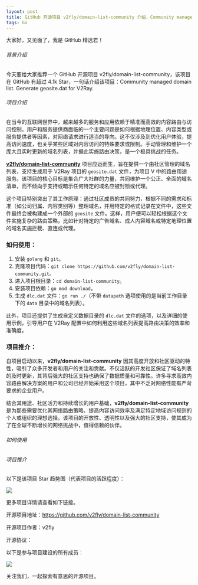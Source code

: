 ```yaml
---
layout: post
title: GitHub 开源项目 v2fly/domain-list-community 介绍，Community managed domain list. Generate geosite.dat for V2Ray.
tags: Go
---
```


大家好，又见面了，我是 GitHub 精选君！

###### 背景介绍

今天要给大家推荐一个 GitHub 开源项目 v2fly/domain-list-community，该项目在 GitHub 有超过 4.1k Star，一句话介绍该项目：Community managed domain list. Generate geosite.dat for V2Ray.





###### 项目介绍

在当今的互联网世界中，越来越多的服务和应用依赖于精准而高效的内容路由与访问控制。用户和服务提供商面临的一个主要问题是如何根据地理位置、内容类型或服务提供者等因素，对网络请求进行适当的导向。这不仅涉及到优化用户体验，提高访问速度，也关乎某些区域对内容访问的特殊要求或限制。手动管理和维护一个庞大且实时更新的域名列表，并据此实施路由决策，是一个极具挑战的任务。

**[v2fly/domain-list-community](https://github.com/v2fly/domain-list-community)** 项目应运而生，旨在提供一个由社区管理的域名列表，支持生成用于 V2Ray 项目的 `geosite.dat` 文件，为项目 V 中的路由用途服务。该项目的核心目标是集合广大社群的力量，共同维护一个公正、全面的域名清单，而不倾向于支持或暗示任何特定的域名应被封锁或代理。

这个项目特别突出了其工作原理：通过社区成员的共同努力，根据不同的需求和标准（如公司归属、内容类别等）整理域名，并用特定的格式记录在文件中，这些文件最终会被构建成一个外部的 `geosite` 文件。这样，用户便可以轻松根据这个文件实施复杂的路由策略，比如针对特定的广告域名、成人内容域名或特定地理位置的域名实施拦截、直连或代理。

### 如何使用：

1. 安装 `golang` 和 `git`。
2. 克隆项目代码：`git clone https://github.com/v2fly/domain-list-community.git`。
3. 进入项目根目录：`cd domain-list-community`。
4. 安装项目依赖：`go mod download`。
5. 生成 `dlc.dat` 文件：`go run ./`（不带 `datapath` 选项使用的是当前工作目录下的 `data` 目录中的域名列表）。

此外，项目还提供了生成自定义数据目录的 `dlc.dat` 文件的选项，以及详细的使用示例，引导用户在 V2Ray 配置中如何利用这些域名列表提高路由决策的效率和准确度。

### 项目推介：

自项目启动以来，**v2fly/domain-list-community** 因其高度开放和社区驱动的特性，吸引了众多开发者和用户的关注和贡献。不仅活跃的开发社区保证了域名列表的及时更新，其背后强大的社区支持也确保了数据质量和可靠性。许多寻求高效内容路由解决方案的用户和公司已经开始采用这个项目，其中不乏对网络性能有严苛要求的企业用户。

结合其用途、社区活力和持续增长的用户基础，**v2fly/domain-list-community** 是为那些需要优化其网络路由策略、提高内容访问效率及满足特定地域访问规则的个人或组织的理想选择。该项目的开放性、透明性以及强大的社区支持，使其成为了在全球不断增长的网络挑战中，值得信赖的伙伴。

###### 如何使用

###### 项目推介

以下是该项目 Star 趋势图（代表项目的活跃程度）：

![](https://api.star-history.com/svg?repos=v2fly/domain-list-community&type=Timeline)

更多项目详情请查看如下链接。

开源项目地址：https://github.com/v2fly/domain-list-community 

开源项目作者：v2fly

开源协议：

以下是参与项目建设的所有成员：

![](https://contrib.rocks/image?repo=v2fly/domain-list-community)

关注我们，一起探索有意思的开源项目。

